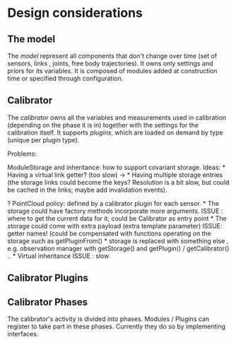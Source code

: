 # Design considerations

## The model
The *model* represent all components that don't change over time (set of sensors, links , joints, free body trajectories).
It owns only settings and priors for its variables.
It is composed of modules added at construction time or specified through configuration.

## Calibrator
The *calibrator* owns all the variables and measurements used in calibration (depending on the phase it is in) together with the settings for the calibration itself.
It supports *plugins*, which are loaded on demand by type (unique per plugin type).


Problems:

ModuleStorage and inheritance: how to support covariant storage. 
Ideas: 
	* Having a virtual link getter? (too slow)
->	* Having multiple storage entries (the storage links could become the keys? Resolution is a bit slow, but could be cached in the links; maybe add invalidation events).


? PointCloud policy: defined by a calibrator plugin for each sensor.
	* The storage could have factory methods incorporate more arguments. ISSUE : where to get the current data for it; could be Calibrator as entry point
	* The storage could come with extra payload (extra template parameter) ISSUE: getter names! (could be compensated with functions operating on the storage such as getPluginFrom()
	* storage is replaced with something else , e.g. observation manager with getStorage() and getPlugin() / getCalibrator() ..
	* Virtual inheritance ISSUE : slow

	
## Calibrator Plugins


## Calibrator Phases
The calibrator's activity is divided into phases. Modules / Plugins can register to take part in these phases.
Currently they do so by implementing interfaces.

